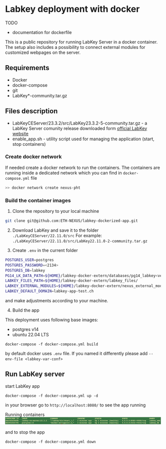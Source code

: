 # Labkey deployment with docker
TODO
- documentation for dockerfile


This is a public repository for running LabKey Server in a docker container.
The setup also includes a possibility to connect external modules for customized webpages on the server.


## Requirements
- Docker 
- docker-compose 
- git 
- LabKey*-community.tar.gz

## Files description

- LabKeyCEServer/23.3.2/src/LabKey23.3.2-5-community.tar.gz - a LabKey Server comunity release downloaded form [official LabKey website](https://www.labkey.com/download-community-edition/current-release/) 
- enable_app.sh - utility script used for managing the application (start, stop containers)


### Create docker network 

If needed create a docker network to run the containers. The containers are running inside a dedicated network which you can find in `docker-compose.yml` file

```bash
>> docker network create nexus-pht
```


### Build the container images

1. Clone the repository to your local machine 
```bash
git clone git@github.com:ETH-NEXUS/labkey-dockerized-app.git
```

2. Download LabKey and save it to the folder `./LabKeyCEServer/22.11.0/src` 
For example: `./LabKeyCEServer/22.11.0/src/LabKey22.11.0-2-community.tar.gz`

3. Create `.env` in the current folder
```bash
POSTGRES_USER=postgres
POSTGRES_PASSWORD=<2134>
POSTGRES_DB=labkey
PG14_LK_DATA_PATH=${HOME}/labkey-docker-extern/databases/pg14_labkey<version>_db/
LABKEY_FILES_PATH=${HOME}/labkey-docker-extern/labkey_files/
LABKEY_EXTERNAL_MODULES=${HOME}/labkey-docker-extern/nexus_external_modules/
LABKEY_DEFAULT_DOMAIN=labkey-app-test.ch
```
and make adjustments according to your machine. 

4. Build the app

This deployment uses following base images:
- postgres v14
- ubuntu 22.04 LTS 

```
docker-compose -f docker-compose.yml build
```
by default docker uses `.env` file. If you named it differently please add `--env-file <labkey-var-conf>`


## Run LabKey server 

start LabKey app 
```
docker-compose -f docker-compose.yml up -d
```
in your browser go to `http://localhost:8080/` to see the app running

Running containers
![containers_running](./img/containers_running.png)

and to stop the app
```
docker-compose -f docker-compose.yml down
```

